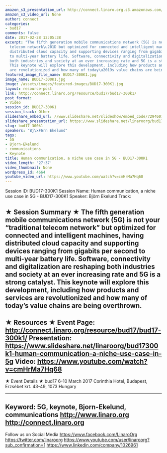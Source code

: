 ```yaml
---
amazon_s3_presentation_url: http://connect.linaro.org.s3.amazonaws.com/bud17/Presentations/BUD17-300K1%20-Human%20Communication%2C%20a%20niche%20use%20case%20in%205G.pdf
amazon_s3_video_url: None
author: connect
categories:
- bud17
comments: false
date: 2017-02-28 12:05:38
excerpt: "The fifth generation mobile communications network (5G) is not your \u201Ctraditional
  telecom network\u201D but optimized for connected and intelligent machines, having
  distributed cloud capacity and supporting devices ranging from gigabits per second
  to multi-year battery life. Software, connectivity and digitalization are reshaping
  both industries and society at an ever increasing rate and 5G is a strong catalyst.
  This keynote will explore this development, including how products and services
  are revolutionized and how many of today\u2019s value chains are being overthrown."
featured_image_file_name: BUD17-300K1.jpg
image_name: BUD17-300K1.jpg
image: /assets/images/featured-images/BUD17-300K1.jpg
layout: resource-post
link: http://connect.linaro.org/resource/bud17/bud17-300k1/
post_format:
- Video
session_id: BUD17-300K1
session_track: Other
slideshare_embed_url: //www.slideshare.net/slideshow/embed_code/72946075
slideshare_presentation_url: https://www.slideshare.net/linaroorg/bud17300k1-human-communication-a-niche-use-case-in-5g
slug: bud17-300k1
speakers: "Bj\xF6rn Ekelund"
tags:
- 5G
- Bjorn-Ekelund
- communications
- Keynote
title: Human communication, a niche use case in 5G - BUD17-300K1
video_length: '27:37'
video_thumbnail: None
wordpress_id: 4664
youtube_video_url: https://www.youtube.com/watch?v=cmHrMa7Hq68
---
```


Session ID: BUD17-300K1
Session Name: Human communication, a niche use case in 5G - BUD17-300K1
Speaker: Björn Ekelund
Track:

★ Session Summary ★
The fifth generation mobile communications network (5G) is not your “traditional telecom network” but optimized for connected and intelligent machines, having distributed cloud capacity and supporting devices ranging from gigabits per second to multi-year battery life. Software, connectivity and digitalization are reshaping both industries and society at an ever increasing rate and 5G is a strong catalyst. This keynote will explore this development, including how products and services are revolutionized and how many of today’s value chains are being overthrown.
---------------------------------------------------
★ Resources ★
Event Page: http://connect.linaro.org/resource/bud17/bud17-300k1/
Presentation: https://www.slideshare.net/linaroorg/bud17300k1-human-communication-a-niche-use-case-in-5g
Video: https://www.youtube.com/watch?v=cmHrMa7Hq68
---------------------------------------------------

★ Event Details ★
bud17
6-10 March 2017
Corinthia Hotel, Budapest,
Erzsébet krt. 43-49,
1073 Hungary

---------------------------------------------------
Keyword: 5G, keynote, Bjorn-Ekelund, communications
http://www.linaro.org
http://connect.linaro.org
---------------------------------------------------
Follow us on Social Media
https://www.facebook.com/LinaroOrg
https://twitter.com/linaroorg
https://www.youtube.com/user/linaroorg?sub_confirmation=1
https://www.linkedin.com/company/1026961

